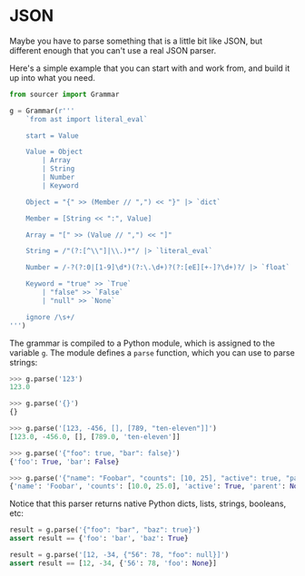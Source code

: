 # JSON

Maybe you have to parse something that is a little bit like JSON, but different
enough that you can't use a real JSON parser.

Here's a simple example that you can start with and work from, and build it up
into what you need.

```python
from sourcer import Grammar

g = Grammar(r'''
    `from ast import literal_eval`

    start = Value

    Value = Object
        | Array
        | String
        | Number
        | Keyword

    Object = "{" >> (Member // ",") << "}" |> `dict`

    Member = [String << ":", Value]

    Array = "[" >> (Value // ",") << "]"

    String = /"(?:[^\\"]|\\.)*"/ |> `literal_eval`

    Number = /-?(?:0|[1-9]\d*)(?:\.\d+)?(?:[eE][+-]?\d+)?/ |> `float`

    Keyword = "true" >> `True`
        | "false" >> `False`
        | "null" >> `None`

    ignore /\s+/
''')
```

The grammar is compiled to a Python module, which is assigned to the variable ``g``.
The module defines a ``parse`` function, which you can use to parse strings:

```python
>>> g.parse('123')
123.0

>>> g.parse('{}')
{}

>>> g.parse('[123, -456, [], [789, "ten-eleven"]]')
[123.0, -456.0, [], [789.0, 'ten-eleven']]

>>> g.parse('{"foo": true, "bar": false}')
{'foo': True, 'bar': False}

>>> g.parse('{"name": "Foobar", "counts": [10, 25], "active": true, "parent": null}')
{'name': 'Foobar', 'counts': [10.0, 25.0], 'active': True, 'parent': None}
```

Notice that this parser returns native Python dicts, lists, strings, booleans, etc:

```python
result = g.parse('{"foo": "bar", "baz": true}')
assert result == {'foo': 'bar', 'baz': True}

result = g.parse('[12, -34, {"56": 78, "foo": null}]')
assert result == [12, -34, {'56': 78, 'foo': None}]
```
